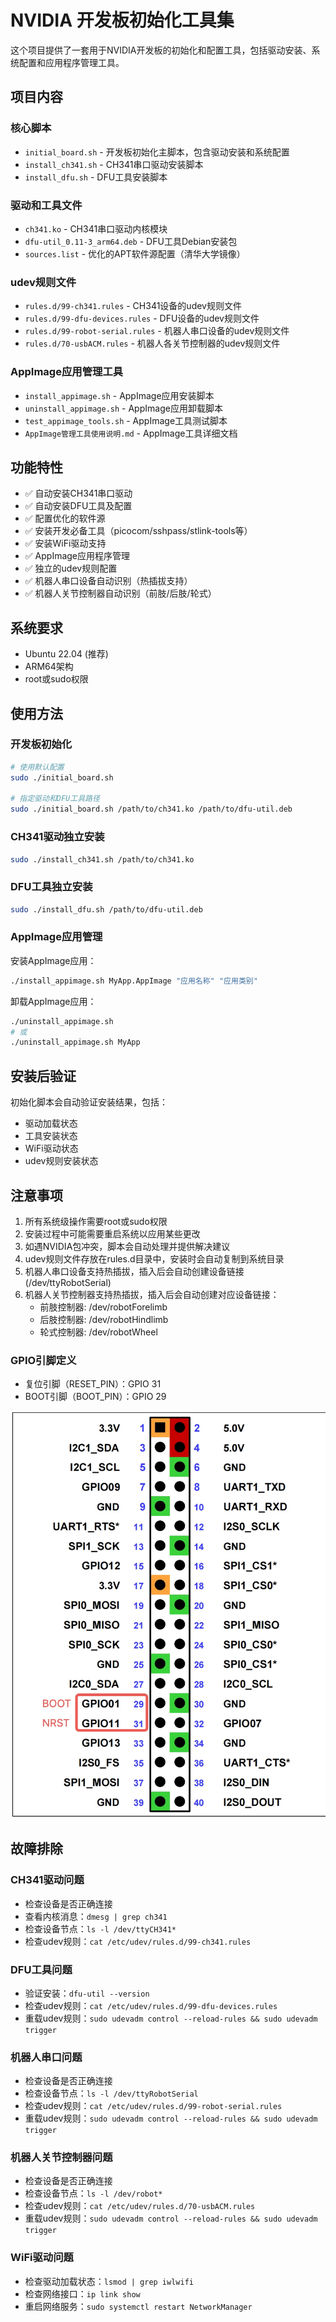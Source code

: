 # NVIDIA 开发板初始化工具集

这个项目提供了一套用于NVIDIA开发板的初始化和配置工具，包括驱动安装、系统配置和应用程序管理工具。

## 项目内容

### 核心脚本
- `initial_board.sh` - 开发板初始化主脚本，包含驱动安装和系统配置
- `install_ch341.sh` - CH341串口驱动安装脚本
- `install_dfu.sh` - DFU工具安装脚本

### 驱动和工具文件
- `ch341.ko` - CH341串口驱动内核模块
- `dfu-util_0.11-3_arm64.deb` - DFU工具Debian安装包
- `sources.list` - 优化的APT软件源配置（清华大学镜像）

### udev规则文件
- `rules.d/99-ch341.rules` - CH341设备的udev规则文件
- `rules.d/99-dfu-devices.rules` - DFU设备的udev规则文件
- `rules.d/99-robot-serial.rules` - 机器人串口设备的udev规则文件
- `rules.d/70-usbACM.rules` - 机器人各关节控制器的udev规则文件

### AppImage应用管理工具
- `install_appimage.sh` - AppImage应用安装脚本
- `uninstall_appimage.sh` - AppImage应用卸载脚本
- `test_appimage_tools.sh` - AppImage工具测试脚本
- `AppImage管理工具使用说明.md` - AppImage工具详细文档

## 功能特性

- ✅ 自动安装CH341串口驱动
- ✅ 自动安装DFU工具及配置
- ✅ 配置优化的软件源
- ✅ 安装开发必备工具（picocom/sshpass/stlink-tools等）
- ✅ 安装WiFi驱动支持
- ✅ AppImage应用程序管理
- ✅ 独立的udev规则配置
- ✅ 机器人串口设备自动识别（热插拔支持）
- ✅ 机器人关节控制器自动识别（前肢/后肢/轮式）

## 系统要求

- Ubuntu 22.04 (推荐)
- ARM64架构
- root或sudo权限

## 使用方法

### 开发板初始化

```bash
# 使用默认配置
sudo ./initial_board.sh

# 指定驱动和DFU工具路径
sudo ./initial_board.sh /path/to/ch341.ko /path/to/dfu-util.deb
```

### CH341驱动独立安装

```bash
sudo ./install_ch341.sh /path/to/ch341.ko
```

### DFU工具独立安装

```bash
sudo ./install_dfu.sh /path/to/dfu-util.deb
```

### AppImage应用管理

安装AppImage应用：
```bash
./install_appimage.sh MyApp.AppImage "应用名称" "应用类别"
```

卸载AppImage应用：
```bash
./uninstall_appimage.sh
# 或
./uninstall_appimage.sh MyApp
```

## 安装后验证

初始化脚本会自动验证安装结果，包括：
- 驱动加载状态
- 工具安装状态
- WiFi驱动状态
- udev规则安装状态

## 注意事项

1. 所有系统级操作需要root或sudo权限
2. 安装过程中可能需要重启系统以应用某些更改
3. 如遇NVIDIA包冲突，脚本会自动处理并提供解决建议
4. udev规则文件存放在rules.d目录中，安装时会自动复制到系统目录
5. 机器人串口设备支持热插拔，插入后会自动创建设备链接(/dev/ttyRobotSerial)
6. 机器人关节控制器支持热插拔，插入后会自动创建对应设备链接：
   - 前肢控制器: /dev/robotForelimb
   - 后肢控制器: /dev/robotHindlimb
   - 轮式控制器: /dev/robotWheel

### GPIO引脚定义

- 复位引脚（RESET_PIN）：GPIO 31
- BOOT引脚（BOOT_PIN）：GPIO 29

![](gpio/引脚图.jpeg "引脚图")

## 故障排除

### CH341驱动问题
- 检查设备是否正确连接
- 查看内核消息：`dmesg | grep ch341`
- 检查设备节点：`ls -l /dev/ttyCH341*`
- 检查udev规则：`cat /etc/udev/rules.d/99-ch341.rules`

### DFU工具问题
- 验证安装：`dfu-util --version`
- 检查udev规则：`cat /etc/udev/rules.d/99-dfu-devices.rules`
- 重载udev规则：`sudo udevadm control --reload-rules && sudo udevadm trigger`

### 机器人串口问题
- 检查设备是否正确连接
- 检查设备节点：`ls -l /dev/ttyRobotSerial`
- 检查udev规则：`cat /etc/udev/rules.d/99-robot-serial.rules`
- 重载udev规则：`sudo udevadm control --reload-rules && sudo udevadm trigger`

### 机器人关节控制器问题
- 检查设备是否正确连接
- 检查设备节点：`ls -l /dev/robot*`
- 检查udev规则：`cat /etc/udev/rules.d/70-usbACM.rules`
- 重载udev规则：`sudo udevadm control --reload-rules && sudo udevadm trigger`

### WiFi驱动问题
- 检查驱动加载状态：`lsmod | grep iwlwifi`
- 检查网络接口：`ip link show`
- 重启网络服务：`sudo systemctl restart NetworkManager` 